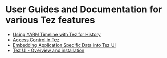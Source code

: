 <!--
   Licensed to the Apache Software Foundation (ASF) under one or more
   contributor license agreements.  See the NOTICE file distributed with
   this work for additional information regarding copyright ownership.
   The ASF licenses this file to You under the Apache License, Version 2.0
   (the "License"); you may not use this file except in compliance with
   the License.  You may obtain a copy of the License at

       http://www.apache.org/licenses/LICENSE-2.0

   Unless required by applicable law or agreed to in writing, software
   distributed under the License is distributed on an "AS IS" BASIS,
   WITHOUT WARRANTIES OR CONDITIONS OF ANY KIND, either express or implied.
   See the License for the specific language governing permissions and
   limitations under the License.
-->

<head><title>User Guides for various Tez features</title></head>

# User Guides and Documentation for various Tez features

   - [Using YARN Timeline with Tez for History](./tez_yarn_timeline.html)
   - [Access Control in Tez](./tez_acls.html)
   - [Embedding Application Specific Data into Tez UI](./tez_ui_user_data.html)
   - [Tez UI - Overview and installation](./tez-ui.html)

